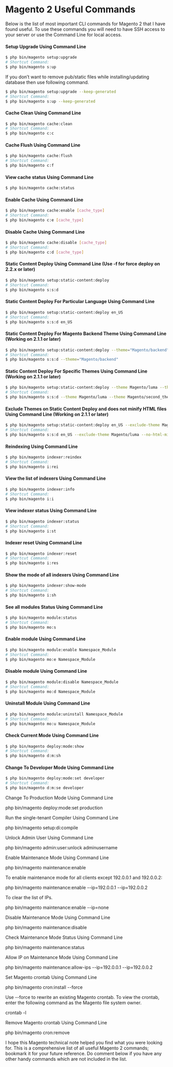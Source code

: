 # Magento 2 Useful Commands
Below is the list of most important CLI commands for Magento 2 that I have found useful. To use these commands you will need to have SSH access to your server or use the Command Line for local access.
#### Setup Upgrade Using Command Line
```sh
$ php bin/magento setup:upgrade
# Shortcut Command:
$ php bin/magento s:up
```
If you don’t want to remove pub/static files while installing/updating database then use following command.
```sh
$ php bin/magento setup:upgrade --keep-generated
# Shortcut Command:
$ php bin/magento s:up --keep-generated
```
#### Cache Clean Using Command Line
```sh
$ php bin/magento cache:clean
# Shortcut Command:
$ php bin/magento c:c
```
#### Cache Flush Using Command Line
```sh
$ php bin/magento cache:flush
# Shortcut Command:
$ php bin/magento c:f
```
#### View cache status Using Command Line
```sh
$ php bin/magento cache:status
```
#### Enable Cache Using Command Line
```sh
$ php bin/magento cache:enable [cache_type]
# Shortcut Command:
$ php bin/magento c:e [cache_type]
```
#### Disable Cache Using Command Line
```sh
$ php bin/magento cache:disable [cache_type]
# Shortcut Command:
$ php bin/magento c:d [cache_type]
```
#### Static Content Deploy Using Command Line (Use -f for force deploy on 2.2.x or later)
```sh
$ php bin/magento setup:static-content:deploy
# Shortcut Command:
$ php bin/magento s:s:d
```
#### Static Content Deploy For Particular Language Using Command Line
```sh
$ php bin/magento setup:static-content:deploy en_US
# Shortcut Command:
$ php bin/magento s:s:d en_US
```
#### Static Content Deploy For Magento Backend Theme Using Command Line (Working on 2.1.1 or later)
```sh
$ php bin/magento setup:static-content:deploy --theme="Magento/backend"
# Shortcut Command:
$ php bin/magento s:s:d --theme="Magento/backend"
```
#### Static Content Deploy For Specific Themes Using Command Line (Working on 2.1.1 or later)
```sh
$ php bin/magento setup:static-content:deploy --theme Magento/luma --theme Magento/second_theme
# Shortcut Command:
$ php bin/magento s:s:d --theme Magento/luma --theme Magento/second_theme
```
#### Exclude Themes on Static Content Deploy and does not minify HTML files Using Command Line (Working on 2.1.1 or later)
```sh
$ php bin/magento setup:static-content:deploy en_US --exclude-theme Magento/luma --no-html-minify
# Shortcut Command:
$ php bin/magento s:s:d en_US --exclude-theme Magento/luma --no-html-minify
```
#### Reindexing Using Command Line
```sh
$ php bin/magento indexer:reindex
# Shortcut Command:
$ php bin/magento i:rei
```
#### View the list of indexers Using Command Line
```sh
$ php bin/magento indexer:info
# Shortcut Command:
$ php bin/magento i:i
```
#### View indexer status Using Command Line
```sh
$ php bin/magento indexer:status
# Shortcut Command:
$ php bin/magento i:st
```
#### Indexer reset Using Command Line
```sh
$ php bin/magento indexer:reset
# Shortcut Command:
$ php bin/magento i:res
```
#### Show the mode of all indexers Using Command Line
```sh
$ php bin/magento indexer:show-mode
# Shortcut Command:
$ php bin/magento i:sh
```
#### See all modules Status Using Command Line
```sh
$ php bin/magento module:status
# Shortcut Command:
$ php bin/magento mo:s
```
#### Enable module Using Command Line
```sh
$ php bin/magento module:enable Namespace_Module
# Shortcut Command:
$ php bin/magento mo:e Namespace_Module
```
#### Disable module Using Command Line
```sh
$ php bin/magento module:disable Namespace_Module
# Shortcut Command:
$ php bin/magento mo:d Namespace_Module
```
#### Uninstall Module Using Command Line
```sh
$ php bin/magento module:uninstall Namespace_Module
# Shortcut Command:
$ php bin/magento mo:u Namespace_Module
```
#### Check Current Mode Using Command Line
```sh
$ php bin/magento deploy:mode:show
# Shortcut Command:
$ php bin/magento d:m:sh
```
#### Change To Developer Mode Using Command Line
```sh
$ php bin/magento deploy:mode:set developer
# Shortcut Command:
$ php bin/magento d:m:se developer
```
Change To Production Mode Using Command Line

php bin/magento deploy:mode:set production

Run the single-tenant Compiler Using Command Line

php bin/magento setup:di:compile

Unlock Admin User Using Command Line

php bin/magento admin:user:unlock adminusername

Enable Maintenance Mode Using Command Line

php bin/magento maintenance:enable

To enable maintenance mode for all clients except 192.0.0.1 and 192.0.0.2:

php bin/magento maintenance:enable --ip=192.0.0.1 --ip=192.0.0.2

To clear the list of IPs.

php bin/magento maintenance:enable --ip=none

Disable Maintenance Mode Using Command Line

php bin/magento maintenance:disable

Check Maintenance Mode Status Using Command Line

php bin/magento maintenance:status

Allow IP on Maintenance Mode Using Command Line

php bin/magento maintenance:allow-ips --ip=192.0.0.1 --ip=192.0.0.2

Set Magento crontab Using Command Line

php bin/magento cron:install --force

Use --force to rewrite an existing Magento crontab.
To view the crontab, enter the following command as the Magento file system owner.

crontab -l

Remove Magento crontab Using Command Line

php bin/magento cron:remove


I hope this Magento technical note helped you find what you were looking for. This is a comprehensive list of all useful Magento 2 commands; bookmark it for your future reference. Do comment below if you have any other handy commands which are not included in the list.